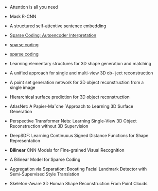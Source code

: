 - Attention is all you need

- Mask R-CNN

- A structured self-attentive sentence embedding

- [Sparse Coding: Autoencoder Interpretation](https://www.cnblogs.com/tornadomeet/archive/2013/04/13/3018393.html)
- [sparse coding](https://www.cnblogs.com/tornadomeet/archive/2013/04/13/3018393.html)
- [sparse coding](http://ufldl.stanford.edu/tutorial/unsupervised/SparseCoding/)


- Learning elementary structures for 3D shape generation and matching
- A unified approach for single and multi-view 3D ob- ject reconstruction
- A point set generation network for 3D object reconstruction from a single image
- Hierarchical surface prediction for 3D object reconstruction
- AtlasNet: A Papier-Maˆche ́ Approach to Learning 3D Surface Generation

- Perspective Transformer Nets: Learning Single-View 3D Object Reconstruction without 3D Supervision

- DeepSDF: Learning Continuous Signed Distance Functions for Shape Representation

- **Bilinear** CNN Models for Fine-grained Visual Recognition

- A Bilinear Model for Sparse Coding

- Aggregation via Separation: Boosting Facial Landmark Detector with Semi-Supervised Style Translation

- Skeleton-Aware 3D Human Shape Reconstruction From Point Clouds